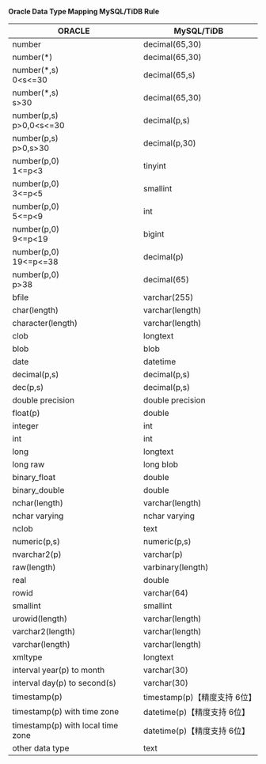 <b>Oracle Data Type Mapping MySQL/TiDB Rule</b>

| ORACLE                            | MySQL/TiDB            |
|-----------------------------------|-----------------------|
| number                            | decimal(65,30)        |
| number(*)                         | decimal(65,30)        |
| number(*,s)<br />0<s<=30          | decimal(65,s)         |
| number(*,s)<br />s>30             | decimal(65,30)        |
| number(p,s)<br />p>0,0<s<=30      | decimal(p,s)          |
| number(p,s)<br />p>0,s>30         | decimal(p,30)         |
| number(p,0)<br />1<=p<3           | tinyint               |
| number(p,0)<br />3<=p<5           | smallint              |
| number(p,0)<br />5<=p<9           | int                   |
| number(p,0)<br />9<=p<19          | bigint                |
| number(p,0)<br />19<=p<=38        | decimal(p)            |
| number(p,0)<br />p>38             | decimal(65)           |
| bfile                             | varchar(255)          |
| char(length)                      | varchar(length)       |
| character(length)                 | varchar(length)       |
| clob                              | longtext              |
| blob                              | blob                  |
| date                              | datetime              |
| decimal(p,s)                      | decimal(p,s)          |
| dec(p,s)                          | decimal(p,s)          |
| double precision                  | double precision      |
| float(p)                          | double                |
| integer                           | int                   |
| int                               | int                   |
| long                              | longtext              |
| long raw                          | long blob             |
| binary_float                      | double                |
| binary_double                     | double                |
| nchar(length)                     | varchar(length)       |
| nchar varying                     | nchar varying         |
| nclob                             | text                  |
| numeric(p,s)                      | numeric(p,s)          |
| nvarchar2(p)                      | varchar(p)            |
| raw(length)                       | varbinary(length)     |
| real                              | double                |
| rowid                             | varchar(64)           |
| smallint                          | smallint              |
| urowid(length)                    | varchar(length)       |
| varchar2(length)                  | varchar(length)       |
| varchar(length)                   | varchar(length)       |
| xmltype                           | longtext              |
| interval year(p) to month         | varchar(30)           |
| interval day(p) to second(s)      | varchar(30)           |
| timestamp(p)                      | timestamp(p)【精度支持 6位】 |
| timestamp(p) with time zone       | datetime(p)【精度支持 6位】  |
| timestamp(p) with local time zone | datetime(p)【精度支持 6位】  |
| other data type                   | text                  |